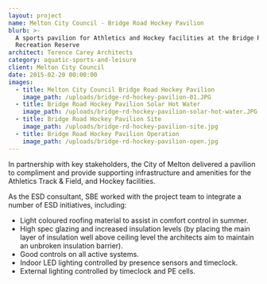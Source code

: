 ```yaml
---
layout: project
name: Melton City Council - Bridge Road Hockey Pavilion
blurb: >-
  A sports pavilion for Athletics and Hockey facilities at the Bridge Road
  Recreation Reserve
architect: Terence Carey Architects
category: aquatic-sports-and-leisure
client: Melton City Council
date: 2015-02-20 00:00:00
images:
  - title: Melton City Council Bridge Road Hockey Pavilion
    image_path: /uploads/bridge-rd-hockey-pavilion-01.JPG
  - title: Bridge Road Hockey Pavilion Solar Hot Water
    image_path: /uploads/bridge-rd-hockey-pavilion-solar-hot-water.JPG
  - title: Bridge Road Hockey Pavilion Site
    image_path: /uploads/bridge-rd-hockey-pavilion-site.jpg
  - title: Bridge Road Hockey Pavilion Operation
    image_path: /uploads/bridge-rd-hockey-pavilion-open.jpg
---
```



In partnership with key stakeholders, the City of Melton delivered a pavilion to compliment and provide supporting infrastructure and amenities for the Athletics Track & Field, and Hockey facilities.

As the ESD consultant, SBE worked with the project team to integrate a number of ESD initiatives, including:

* Light coloured roofing material to assist in comfort control in summer.
* High spec glazing and increased insulation levels (by placing the main layer of insulation well above ceiling level the architects aim to maintain an unbroken insulation barrier).
* Good controls on all active systems.
* Indoor LED lighting controlled by presence sensors and timeclock.
* External lighting controlled by timeclock and PE cells.